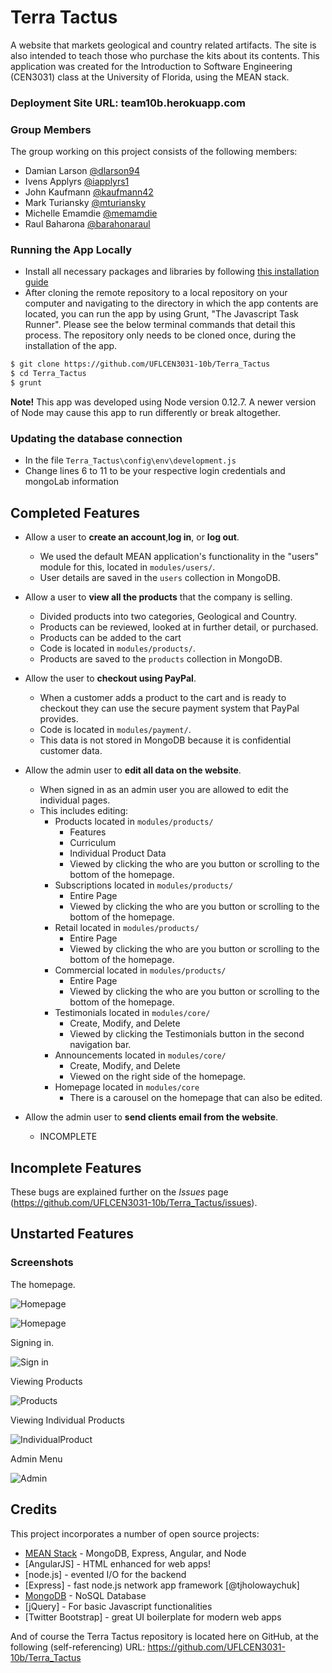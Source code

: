 # Terra Tactus
A website that markets geological and country related artifacts. The site is also intended to teach those who purchase the kits about its contents.
This application was created for the Introduction to Software Engineering (CEN3031) class at the University of Florida, using the MEAN stack.

### Deployment Site URL: team10b.herokuapp.com

### Group Members
The group working on this project consists of the following members:
- Damian Larson [@dlarson94](https://github.com/dlarson94)
- Ivens Applyrs [@iapplyrs1](https://github.com/iapplyrs1)
- John Kaufmann [@kaufmann42](https://github.com/kaufmann42)
- Mark Turiansky [@mturiansky](https://github.com/mturiansky)
- Michelle Emamdie [@memamdie](https://github.com/memamdie)
- Raul Baharona [@barahonaraul](https://github.com/barahonaraul)

### Running the App Locally
- Install all necessary packages and libraries by following [this installation guide](https://docs.google.com/document/d/1B7aqptx0jsWHLqm7W9BT1oKHYNCKkvwtjjUtsj6C-ks/edit?pli=1)
- After cloning the remote repository to a local repository on your computer and navigating to the directory in which the app contents are located, you can run the app by using Grunt, "The Javascript Task Runner". Please see the below terminal commands that detail this process. The repository only needs to be cloned once, during the installation of the app.

```sh
$ git clone https://github.com/UFLCEN3031-10b/Terra_Tactus
$ cd Terra_Tactus
$ grunt

```

**Note!** This app was developed using Node version 0.12.7. A newer version of Node may cause this app to run differently or break altogether.

### Updating the database connection
- In the file `Terra_Tactus\config\env\development.js`
- Change lines 6 to 11 to be your respective login credentials and mongoLab information

## Completed Features
- Allow a user to **create an account**,**log in**, or **log out**.
    - We used the default MEAN application's functionality in the "users" module for this, located in `modules/users/`.
    - User details are saved in the `users` collection in MongoDB.


- Allow a user to **view all the products** that the company is selling.
    - Divided products into two categories, Geological and Country.
    - Products can be reviewed, looked at in further detail, or purchased.
    - Products can be added to the cart
    - Code is located in `modules/products/`.
    - Products are saved to the `products` collection in MongoDB.


- Allow the user to **checkout using PayPal**.
	- When a customer adds a product to the cart and is ready to checkout they can use the secure payment system that PayPal provides.
	- Code is located in `modules/payment/`.
	- This data is not stored in MongoDB because it is confidential customer data.


- Allow the admin user to **edit all data on the website**.
    - When signed in as an admin user you are allowed to edit the individual pages.
    - This includes editing:
        - Products located in `modules/products/`
            - Features
            - Curriculum
            - Individual Product Data
            -  Viewed by clicking the who are you button or scrolling to the bottom of the homepage.
        - Subscriptions located in `modules/products/`
            - Entire Page
            -  Viewed by clicking the who are you button or scrolling to the bottom of the homepage.
        - Retail located in `modules/products/`
            - Entire Page
            - Viewed by clicking the who are you button or scrolling to the bottom of the homepage.
        - Commercial located in `modules/products/`
            -  Entire Page
            -  Viewed by clicking the who are you button or scrolling to the bottom of the homepage.
        - Testimonials located in `modules/core/`
            - Create, Modify, and Delete
            - Viewed by clicking the Testimonials button in the second navigation bar.
        - Announcements located in `modules/core/`
            -  Create, Modify, and Delete
            -  Viewed on the right side of the homepage.
        - Homepage located in `modules/core`
            - There is a carousel on the homepage that can also be edited.
- Allow the admin user to **send clients email from the website**.
    - INCOMPLETE


## Incomplete Features

These bugs are explained further on the *Issues* page (https://github.com/UFLCEN3031-10b/Terra_Tactus/issues).

## Unstarted Features


### Screenshots
The homepage.

![Homepage](modules/core/client/img/screenshots/home.png)


![Homepage](modules/core/client/img/screenshots/home2.png)

Signing in.

![Sign in](modules/core/client/img/screenshots/signIn.png)

Viewing Products

![Products](modules/core/client/img/screenshots/prod.png)

Viewing Individual Products

![IndividualProduct](modules/core/client/img/screenshots/individualProd.png)

Admin Menu

![Admin](modules/core/client/img/screenshots/admin.png)

## Credits

This project incorporates a number of open source projects:

* [MEAN Stack](http://mean.io/#!/) - MongoDB, Express, Angular, and Node
* [AngularJS] - HTML enhanced for web apps!
* [node.js] - evented I/O for the backend
* [Express] - fast node.js network app framework [@tjholowaychuk]
* [MongoDB](https://www.mongodb.org/) - NoSQL Database
* [jQuery] - For basic Javascript functionalities
* [Twitter Bootstrap] - great UI boilerplate for modern web apps

And of course the Terra Tactus repository is located here on GitHub, at the following (self-referencing) URL: https://github.com/UFLCEN3031-10b/Terra_Tactus
